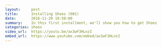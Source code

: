 ```yaml
---
layout:     post
title:      Installing Shoes (001)
date:       2016-11-29 19:50:00
summary:    In this first installment, we'll show you how to get Shoes 4 installed on your computer.
categories: shoes
video_url:  https://youtu.be/ax3wF3HLnzI
embed_url:  https://www.youtube.com/embed/ax3wF3HLnzI
---
```

